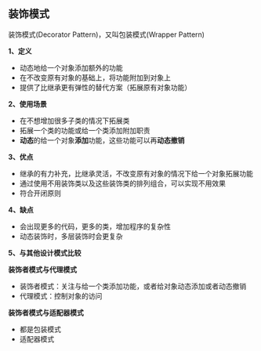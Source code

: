## 装饰模式

装饰模式(Decorator Pattern)，又叫包装模式(Wrapper Pattern)

**1、定义**

- 动态地给一个对象添加额外的功能
- 在不改变原有对象的基础上，将功能附加到对象上
- 提供了比继承更有弹性的替代方案（拓展原有对象功能）

**2、使用场景**

- 在不想增加很多子类的情况下拓展类
- 拓展一个类的功能或给一个类添加附加职责
- **动态**的给一个对象**添加**功能，这些功能可以再**动态撤销**

**3、优点**

- 继承的有力补充，比继承灵活，不改变原有对象的情况下给一个对象拓展功能
- 通过使用不用装饰类以及这些装饰类的排列组合，可以实现不用效果
- 符合开闭原则

**4、缺点**

- 会出现更多的代码，更多的类，增加程序的复杂性
- 动态装饰时，多层装饰时会更复杂

**5、与其他设计模式比较**

**装饰者模式与代理模式**

- 装饰者模式：关注与给一个类添加功能，或者给对象动态添加或者动态撤销
- 代理模式：控制对象的访问

**装饰者模式与适配器模式**

- 都是包装模式
- 适配器模式